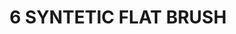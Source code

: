 ---
title: "6 SYNTETIC FLAT BRUSH"
price: "TBA"
desc: "Opis nije dostupan"
img_path: "/assets/img/A.MIG-8621.jpg"
brand: AMMO
available: true
cat: "tools"
subcat: "SYNTETIC BRUSHES"
subsubcat: "SS"
---